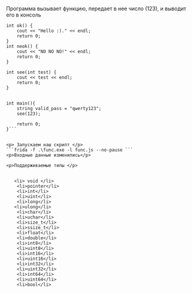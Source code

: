 <p>Программа вызывает функцию, передает в нее число (123), и выводит его в консоль </p>

```
int ok() {
    cout << "Hello :)." << endl;
    return 0;
}
int neok() {
    cout << "NO NO NO!" << endl;
    return 0;
}

int see(int test) {
    cout << test << endl;
    return 0;
}


int main(){
    string valid_pass = "qwerty123";
    see(123);
    
    return 0;
}```


<p> Запускаем наш скрипт </p>
```frida -f .\func.exe -l func.js --no-pause ```
<p>Входные данные изменились</p>

<p>Поддерживаемые типы </p>


   <li> void </li>
    <li>pointer</li>
    <li>int</li>
    <li>uint</li>
    <li>long</li>
   <li>ulong</li>
    <li>char</li>
    <li>uchar</li>
    <li>size_t</li>
    <li>ssize_t</li>
    <li>float</li>
    <li>double</li>
    <li>int8</li>
    <li>uint8</li>
    <li>int16</li>
    <li>uint16</li>
    <li>int32</li>
    <li>uint32</li>
    <li>int64</li>
    <li>uint64</li>
    <li>bool</li>
